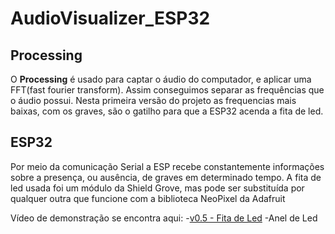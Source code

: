 # AudioVisualizer_ESP32
## Processing
  O **Processing** é usado para captar o áudio do computador, e aplicar uma FFT(fast fourier transform). Assim conseguimos separar as frequências que o áudio possui.
  Nesta primeira versão do projeto as frequencias mais baixas, com os graves, são o gatilho para que a ESP32 acenda a fita de led.
  
## ESP32
  Por meio da comunicação Serial a ESP recebe constantemente informações sobre a presença, ou ausência, de graves em determinado tempo. 
  A fita de led usada foi um módulo da Shield Grove, mas pode ser substituída por qualquer outra que funcione com a biblioteca NeoPixel da Adafruit

Vídeo de demonstração se encontra aqui:
  -[v0.5 - Fita de Led](https://www.youtube.com/watch?v=Zr_HBXlm1V4)
  -Anel de Led
